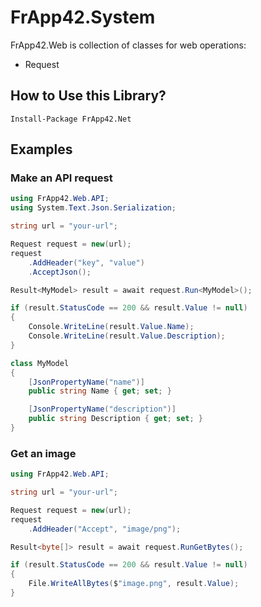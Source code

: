 ﻿# FrApp42.System

FrApp42.Web is collection of classes for web operations:
* Request

## How to Use this Library?

```nuget
Install-Package FrApp42.Net
```

## Examples

### Make an API request

```csharp
using FrApp42.Web.API;
using System.Text.Json.Serialization;

string url = "your-url";

Request request = new(url);
request
    .AddHeader("key", "value")
    .AcceptJson();

Result<MyModel> result = await request.Run<MyModel>();

if (result.StatusCode == 200 && result.Value != null)
{
    Console.WriteLine(result.Value.Name);
    Console.WriteLine(result.Value.Description);
}

class MyModel
{
    [JsonPropertyName("name")]
    public string Name { get; set; }

    [JsonPropertyName("description")]
    public string Description { get; set; }
}
```

### Get an image
```csharp
using FrApp42.Web.API;

string url = "your-url";

Request request = new(url);
request
    .AddHeader("Accept", "image/png");

Result<byte[]> result = await request.RunGetBytes();

if (result.StatusCode == 200 && result.Value != null)
{
    File.WriteAllBytes($"image.png", result.Value);
}
```
